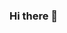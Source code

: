 ### Hi there 👋

<!--
**Crystallying/Crystallying** is a ✨ _special_ ✨ repository because its `README.md` (this file) appears on your GitHub profile.

Here are some ideas to get you started:

- 🔭 I’m currently working on DZS
- 👋 Hi, I’m @Crystallying
- 👀 I’m interested in codeing
- 🌱 I’m currently learning linux c/c++
- 💞️ I’m looking to collaborate on ...
- 📫 How to reach me 1476121582@qq.com
- 😄 Pronouns: ...
- ⚡ Fun fact: ...
-->
